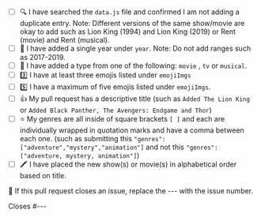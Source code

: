 <!-- You must fill out this to do list for your pull request to be accepted.  If you are adding a new TV show, movie or musical, please follow the checklist below. Place an [x] (get rid of any spaces) inside each square as you complete each item. If this pull request is to address someting other than adding shows or movies, please delete the text below and write your own description on what you have changed/added to the project. -->

- [ ] 🔍 I have searched the `data.js` file and confirmed I am not adding a duplicate entry. Note: Different versions of the same show/movie are okay to add such as Lion King (1994) and Lion King (2019) or Rent (movie) and Rent (musical).
- [ ] 🌈 I have added a single year under `year`. Note: Do not add ranges such as 2017-2019. 
- [ ] 📅 I have added a type from one of the following: `movie` , `tv` or `musical`.
- [ ] 3️⃣ I have at least three emojis listed under `emojiImgs`
- [ ] 5️⃣ I have a maximum of five emojis listed under `emojiImgs`.
- [ ] 👍 My pull request has a descriptive title (such as `Added The Lion King` or `Added Black Panther, The Avengers: Endgame and Thor`)
- [ ] ⭐ My genres are all inside of square brackets `[ ]` and each are individually wrapped in quotation marks and have a comma between each one. (such as submitting this `"genres": ["adventure","mystery","animation"]` and not this `"genres":["adventure, mystery, animation"]`)
- [ ] 🖍️ I have placed the new show(s) or movie(s) in alphabetical order based on title. 

👋 If this pull request closes an issue, replace the --- with the issue number.

Closes #---
